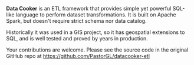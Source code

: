 **Data Cooker** is an ETL framework that provides simple yet powerful SQL-like language to perform dataset transformations. It is built on Apache Spark, but doesn't require strict schema nor data catalog.
 
Historically it was used in a GIS project, so it has geospatial extensions to SQL, and is well tested and proved by years in production.

Your contributions are welcome. Please see the source code in the original GitHub repo at https://github.com/PastorGL/datacooker-etl
